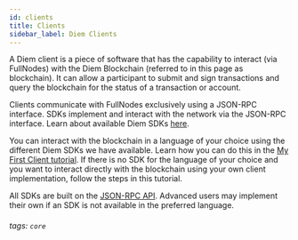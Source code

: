 ```yaml
---
id: clients
title: Clients
sidebar_label: Diem Clients
---
```


A Diem client is a piece of software that has the capability to interact (via FullNodes) with the Diem Blockchain (referred to in this page as blockchain). It can allow a participant to submit and sign transactions and query the blockchain for the status of a transaction or account.

Clients communicate with FullNodes exclusively using a JSON-RPC interface. SDKs implement and interact with the network via the JSON-RPC interface. Learn about available Diem SDKs [here](/docs/sdks/overview).

You can interact with the blockchain in a language of your choice using the different Diem SDKs we have available. Learn how you can do this in the [My First Client tutorial](/docs/tutorials/my-first-client). If there is no SDK for the language of your choice and you want to interact directly with the blockchain using your own client implementation, follow the steps in this tutorial.

All SDKs are built on the [JSON-RPC API](https://github.com/diem/diem/blob/master/json-rpc/json-rpc-spec.md). Advanced users may implement their own if an SDK is not available in the preferred language.


###### tags: `core`

